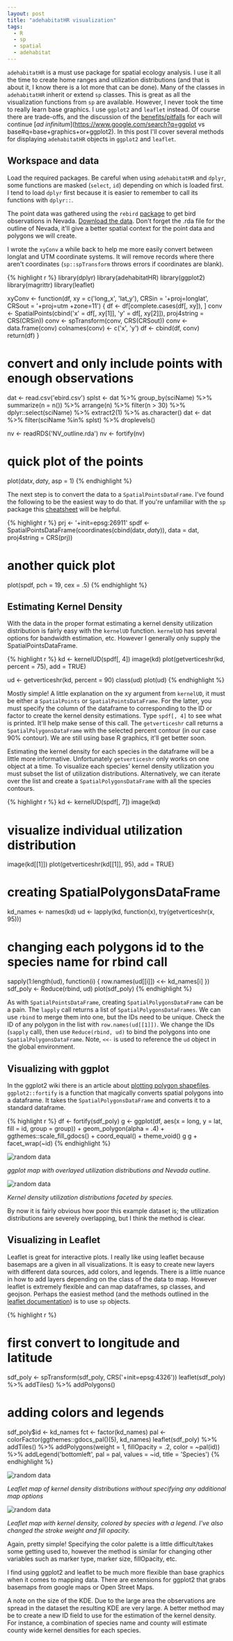 ```yaml
---
layout: post
title: "adehabitatHR visualization"
tags:
  - R
  - sp
  - spatial
  - adehabitat
---
```


`adehabitatHR` is a must use package for spatial ecology analysis. I use it all the time to create home ranges and utilization distributions (and that is about it, I know there is a lot more that can be done). Many of the classes in `adehabitatHR` inherit or extend `sp` classes. This is great as all the visualization functions from `sp` are available. However, I never took the time to really learn base graphics. I use `ggplot2` and `leaflet` instead. Of course there are trade-offs, and the discussion of the [benefits/pitfalls](https://flowingdata.com/2016/03/22/comparing-ggplot2-and-r-base-graphics/) for each will continue [*ad infinitum*](https://www.google.com/search?q=ggplot vs base#q=base+graphics+or+ggplot2). In this post I'll cover several methods for displaying `adehabitatHR` objects in `ggplot2` and `leaflet`. <!--more-->

## Workspace and data

Load the required packages. Be careful when using `adehabitatHR` and `dplyr`, some functions are masked (`select`, `id`) depending on which is loaded first. I tend to load `dplyr` first because it is easier to remember to call its functions with `dplyr::`.

The point data was gathered using the `rebird` [package](https://ropensci.org/tutorials/rebird_tutorial.html) to get bird observations in Nevada. [Download the data](https://github.com/mgritts/mgritts.github.io/tree/master/_data). Don't forget the .rda file for the outline of Nevada, it'll give a better spatial context for the point data and polygons we will create.

I wrote the `xyConv` a while back to help me more easily convert between longlat and UTM coordinate systems. It will remove records where there aren't coordinates (`sp::spTransform` throws errors if coordinates are blank).

{% highlight r %}
library(dplyr)
library(adehabitatHR)
library(ggplot2)
library(magrittr)
library(leaflet)

xyConv <- function(df, xy = c('long_x', 'lat_y'), CRSin = '+proj=longlat',
                   CRSout = '+proj=utm +zone=11') {
  df <- df[complete.cases(df[, xy]), ]
  conv <- SpatialPoints(cbind('x' = df[, xy[1]],
                              'y' = df[, xy[2]]),
                        proj4string = CRS(CRSin))
  conv <- spTransform(conv, CRS(CRSout))
  conv <- data.frame(conv)
  colnames(conv) <- c('x', 'y')
  df <- cbind(df, conv)
  return(df)
}  

# convert and only include points with enough observations
dat <- read.csv('ebird.csv')
splst <- dat %>% group_by(sciName) %>% summarize(n = n()) %>% arrange(n) %>%
  filter(n > 30) %>% dplyr::select(sciName) %>% extract2(1) %>% as.character()
dat <- dat %>% filter(sciName %in% splst) %>% droplevels()

nv <- readRDS('NV_outline.rda')
nv <- fortify(nv)

# quick plot of the points
plot(dat$x, dat$y, asp = 1)
{% endhighlight %}

The next step is to convert the data to a `SpatialPointsDataFrame`. I've found the following to be the easiest way to do that. If you're unfamiliar with the `sp` package this [cheatsheet](http://www.maths.lancs.ac.uk/~rowlings/Teaching/UseR2012/cheatsheet.html) will be helpful.

{% highlight r %}
prj <- '+init=epsg:26911'
spdf <- SpatialPointsDataFrame(coordinates(cbind(dat$x, dat$y)),
                               data = dat, proj4string = CRS(prj))
# another quick plot
plot(spdf, pch = 19, cex = .5)
{% endhighlight %}

## Estimating Kernel Density

With the data in the proper format estimating a kernel density utilization distribution is fairly easy with the `kernelUD` function. `kernelUD` has several options for bandwidth estimation, etc. However I generally only supply the SpatialPointsDataFrame.

{% highlight r %}
kd <- kernelUD(spdf[, 4])
image(kd)
plot(getverticeshr(kd, percent = 75), add = TRUE)

ud <- getverticeshr(kd, percent = 90)
class(ud)
plot(ud)
{% endhighlight %}

Mostly simple! A little explanation on the xy argument from `kernelUD`, it must be either a `SpatialPoints` or `SpatialPointsDataFrame`. For the latter, you must specify the column of the dataframe to corresponding to the ID or factor to create the kernel density estimations. Type `spdf[, 4]` to see what is printed. It'll help make sense of this call. The `getverticeshr` call returns a `SpatialPolygonsDataFrame` with the selected percent contour (in our case 90% contour). We are still using base R graphics, it'll get better soon.

Estimating the kernel density for each species in the dataframe will be a little more informative. Unfortunately `getverticeshr` only works on one object at a time. To visualize each species' kernel density utilization you must subset the list of utilization distributions. Alternatively, we can iterate over the list and create a `SpatialPolygonsDataFrame` with all the species contours.

{% highlight r %}
kd <- kernelUD(spdf[, 7])
image(kd)
# visualize individual utilization distribution
image(kd[[1]])
plot(getverticeshr(kd[[1]], 95), add = TRUE)

# creating SpatialPolygonsDataFrame
kd_names <- names(kd)
ud <- lapply(kd, function(x), try(getverticeshr(x, 95)))
# changing each polygons id to the species name for rbind call
sapply(1:length(ud), function(i) {
  row.names(ud[[i]]) <<- kd_names[i]
})
sdf_poly <- Reduce(rbind, ud)
plot(sdf_poly)
{% endhighlight %}

As with `SpatialPointsDataFrame`, creating `SpatialPolygonsDataFrame` can be a pain. The `lapply` call returns a list of `SpatialPolygonsDataFrames`. We can use `rbind` to merge them into one, but the IDs need to be unique. Check the ID of any polygon in the list with `row.names(ud[[1]])`. We change the IDs (`sapply` call), then use `Reduce(rbind, ud)` to bind the polygons into one `SpatialPolygonsDataFrame`. Note, `<<-` is used to reference the `ud` object in the global environment.

## Visualizing with ggplot

In the ggplot2 wiki there is an article about [plotting polygon shapefiles](https://github.com/hadley/ggplot2/wiki/plotting-polygon-shapefiles). `ggplot2::fortify` is a function that magically converts spatial polygons into a dataframe. It takes the `SpatialPolygonsDataFrame` and converts it to a standard dataframe.

{% highlight r %}
df <- fortify(sdf_poly)
g <- ggplot(df, aes(x = long, y = lat, fill = id, group = group)) +
            geom_polygon(alpha = .4) +
            ggthemes::scale_fill_gdocs() +
            coord_equal() +
            theme_void()
g
g + facet_wrap(~id)
{% endhighlight %}

![random data](/assets/ggplot.png)
<div class="caption">
  <p class = "caption-text">
    <em>ggplot map with overlayed utilization distributions and Nevada outline.</em>
  </p>
</div>

![random data](/assets/facet.png)
<div class="caption">
  <p class = "caption-text">
    <em>Kernel density utilization distributions faceted by species.</em>
  </p>
</div>

By now it is fairly obvious how poor this example dataset is; the utilization distributions are severely overlapping, but I think the method is clear.

## Visualizing in Leaflet

Leaflet is great for interactive plots. I really like using leaflet because basemaps are a given in all visualizations. It is easy to create new layers with different data sources, add colors, and legends. There is a little nuance in how to add layers depending on the class of the data to map. However leaflet is extremely flexible and can map dataframes, sp classes, and geojson. Perhaps the easiest method (and the methods outlined in the [leaflet documentation](https://rstudio.github.io/leaflet/)) is to use `sp` objects.

{% highlight r %}
# first convert to longitude and latitude
sdf_poly <- spTransform(sdf_poly, CRS('+init=epsg:4326'))
leaflet(sdf_poly) %>% addTiles() %>%
  addPolygons()

# adding colors and legends
sdf_poly$id <- kd_names
fct <- factor(kd_names)
pal <- colorFactor(ggthemes::gdocs_pal()(5), kd_names)
leaflet(sdf_poly) %>% addTiles() %>%
  addPolygons(weight = 1, fillOpacity = .2, color = ~pal(id)) %>%
  addLegend('bottomleft', pal = pal, values = ~id, title = 'Species')
{% endhighlight %}

![random data](/assets/leaflet_ex1.png)
<div class="caption">
  <p class = "caption-text">
    <em>Leaflet map of kernel density distributions without specifying
    any additional map options</em>
  </p>
</div>

![random data](/assets/leaflet_ex2.png)
<div class="caption">
  <p class = "caption-text">
    <em>Leaflet map with kernel density, colored by species with a legend. I've
    also changed the stroke weight and fill opacity.</em>
  </p>
</div>

Again, pretty simple! Specifying the color palette is a little difficult/takes some getting used to, however the method is similar for changing other variables such as marker type, marker size, fillOpacity, etc.

I find using ggplot2 and leaflet to be much more flexible than base graphics when it comes to mapping data. There are extensions for ggplot2 that grabs basemaps from google maps or Open Street Maps.

A note on the size of the KDE. Due to the large area the observations are spread in the dataset the resulting KDE are very large. A better method may be to create a new ID field to use for the estimation of the kernel density. For instance, a combination of species name and county will estimate county wide kernel densities for each species.
